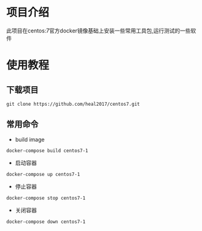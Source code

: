 # 项目介绍
此项目在centos:7官方docker镜像基础上安装一些常用工具包,运行测试的一些软件

# 使用教程

## 下载项目
```shell
git clone https://github.com/heal2017/centos7.git
```

## 常用命令
- build image
```shell
docker-compose build centos7-1
```

- 启动容器
```shell
docker-compose up centos7-1
```

- 停止容器
```shell
docker-compose stop centos7-1
```

- 关闭容器
```shell
docker-compose down centos7-1
```


